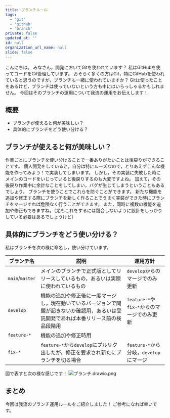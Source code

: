 ```yaml
---
title: ブランチルール
tags:
  - 'git'
  - 'github'
  - 'branch'
private: false
updated_at: ''
id: null
organization_url_name: null
slide: false
---
```


こんにちは。
みなさん，開発においてGitを使われています？
私はGitHubを使ってコードをGit管理しています。
おそらく多くの方はGit，特にGitHubを使われていると思うのですが，ブランチも一緒に使われていますか？
Gitは使ったことをあるけど，ブランチは使っていないという方も中にはいらっしゃるかもしれません。
今回はそのブランチの運用について我流の運用をお伝えします！

## 概要

- ブランチが使えると何が美味しい？
- 具体的にブランチをどう使い分ける？

## ブランチが使えると何が美味しい？

作業ごとにブランチを使い分けることで一番ありがたいことは後戻りができることです。
個人開発をしていると，自分は特にルーズなので，とりあえずこんな機能を作ってみよう！で実装してしまいます。
しかし，その実装に失敗した時にメインのコードをいじっていると後戻りするのも大変ですよね。
加えて，その後戻り作業中に余計なことをしてしまい，バグが生じてしまうということもあるでしょう。
ブランチを使うことでこれらを防ぐことができます。
新たな機能を追加や修正する際にブランチを新しく作ることでうまく実装ができた時にブランチをマージすれば危険なく行うことができます。
また，同時に複数の機能を追加や修正もできますね。（尤もこれをするには競合しないように設計をしっかりしている必要はあるでしょうけど）

## 具体的にブランチをどう使い分ける？

私はブランチを次の様に命名し，使い分けています。

| ブランチ名      | 説明                                                                                                                                   | 運用方針                                   |
| --------------- | -------------------------------------------------------------------------------------------------------------------------------------- | ------------------------------------------ |
| `main`/`master` | メインのブランチで正式版としてリリースしているもの，あるいは実際に使われているもの                                                     | `develop`からのマージでのみ更新            |
| `develop`       | 機能の追加や修正後に一度マージし，現在動いているバージョンで問題が起きないか確認用，あるいは受託開発であれば本番リリース前の検品段階用 | `feature-*`や`fix-*`からのマージでのみ更新 |
| `feature-*`     | 機能の追加や修正時用                                                                                                                   |                                            | `develop`から分岐，`develop`にマージ |
| `fix-*`         | `feature-*`から`develop`にプルリク出したが，修正を要求され新たにブランチを切る場合                                                     | `feature-*`から分岐，`develop`にマージ     |

図で表すと次の様な感じです！
![ブランチ.drawio.png](https://qiita-image-store.s3.ap-northeast-1.amazonaws.com/0/1089552/6de37958-6fcb-c5ca-3033-6d9a96587f8a.png)

## まとめ

今回は我流のブランチ運用ルールをご紹介しました！
ご参考になれば幸いです。
